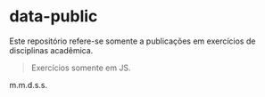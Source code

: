 # data-public

Este repositório refere-se somente a publicações em exercícios de disciplinas acadêmica.

>Exercícios somente em JS.

m.m.d.s.s.
